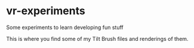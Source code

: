 # vr-experiments
Some experiments to learn developing fun stuff

This is where you find some of my Tilt Brush files and renderings of them.
